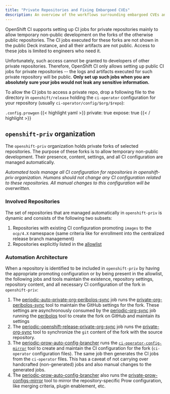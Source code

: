 ```yaml
---
title: "Private Repositories and Fixing Embargoed CVEs"
description: An overview of the workflows surrounding embargoed CVEs and private repository forks.
---
```


OpenShift CI supports setting up CI jobs for private repositories mainly to allow temporary non-public development on
the forks of the otherwise public repositories. The CI jobs executed for these forks are not shown in the public Deck
instance, and all their artifacts are not public. Access to these jobs is limited to engineers who need it.

Unfortunately, such access cannot be granted to developers of other private repositories. Therefore, OpenShift CI only
allows setting up public CI jobs for private repositories -- the logs and artifacts executed for such private repository
will be public. **Only set up such jobs when you are absolutely sure your jobs would not leak any sensitive information.**

To allow the CI jobs to access a private repo, drop a following file to the directory in `openshift/release` holding the
`ci-operator` configuration for your repository (usually `ci-operator/config/$org/$repo`):

`.config.prowgen`
{{< highlight yaml >}}
private: true
expose: true
{{< / highlight >}}

## `openshift-priv` organization

The `openshift-priv` organization holds private forks of selected repositories. The purpose of these forks is to allow
temporary non-public development. Their presence, content, settings, and all CI configuration are managed automatically.

*Automated tools manage all CI configuration for repositories in openshift-priv organization. Humans should not change
any CI configuration related to these repositories. All manual changes to this configuration will be overwritten.*

### Involved Repositories

The set of repositories that are managed automatically in `openshift-priv` is dynamic and consists of the following two subsets:

1. Repositories with existing CI configuration promoting `images` to the `ocp/4.X` namespace (same criteria like for
   enrollment into the centralized release branch management)
1. Repositories explicitly listed in the
   [allowlist](https://github.com/openshift/release/blob/master/core-services/openshift-priv/_whitelist.yaml)

### Automation Architecture

When a repository is identified to be included in `openshift-priv` by having the appropriate promoting configuration or by
being present in the allowlist, the following jobs and tools maintain the existence, repository settings, repository
content, and all necessary CI configuration of the fork in `openshift-priv`:

1. The
   [periodic-auto-private-org-peribolos-sync](https://deck-internal-ci.apps.ci.l2s4.p1.openshiftapps.com/?job=periodic-auto-private-org-peribolos-sync)
   job runs the
   [private-org-peribolos-sync](https://github.com/openshift/ci-tools/tree/master/cmd/private-org-peribolos-sync) tool to
   maintain the GitHub settings for the fork. These settings are asynchronously consumed by the
   [periodic-org-sync](https://prow.ci.openshift.org/?job=periodic-org-sync) job running the
   [peribolos](https://github.com/kubernetes-sigs/prow/tree/main/cmd/peribolos) tool to create the fork on GitHub
   and maintain its settings
1. The
   [periodic-openshift-release-private-org-sync](https://deck-internal-ci.apps.ci.l2s4.p1.openshiftapps.com/?job=periodic-openshift-release-private-org-sync)
   job runs the [private-org-sync](https://github.com/openshift/ci-tools/tree/master/cmd/private-org-sync) tool to
   synchronize the `git` content of the fork with the source repository.
1. The [periodic-prow-auto-config-brancher](https://prow.ci.openshift.org/?job=periodic-prow-auto-config-brancher) runs
   the [`ci-operator-config-mirror`](https://github.com/openshift/ci-tools/tree/master/cmd/ci-operator-config-mirror) tool
   to create and maintain the CI configuration for the fork (`ci-operator` configuration files). The same job then generates
   the CI jobs from the `ci-operator` files. This has a caveat of not carrying over handcrafted (non-generated) jobs and also
   manual changes to the generated jobs.
1. The [periodic-prow-auto-config-brancher](https://prow.ci.openshift.org/?job=periodic-prow-auto-config-brancher) also
   runs the
   [private-prow-configs-mirror](https://github.com/openshift/ci-tools/tree/master/cmd/private-prow-configs-mirror) tool to
   mirror the repository-specific Prow configuration, like merging criteria, plugin enablement, etc.
